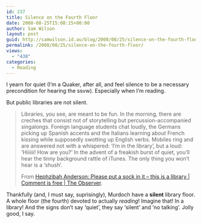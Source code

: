```yaml
---
id: 237
title: Silence on the Fourth Floor
date: 2008-08-25T15:08:15+00:00
author: Sam Wilson
layout: post
guid: http://samwilson.id.au/blog/2008/08/25/silence-on-the-fourth-floor/
permalink: /2008/08/25/silence-on-the-fourth-floor/
views:
  - "438"
categories:
  - Reading
---
```

I yearn for quiet (I&#8217;m a Quaker, after all, and feel silence to be a necessary precondition for hearing the ssvw). Especially when I&#8217;m reading.

But public libraries are not silent.

> Libraries, you see, are meant to be fun. In the morning, there are creches that consist not of storytelling but percussion-accompanied singalongs. Foreign language students chat loudly, the Germans picking up Spanish accents and the Italians learning about French kissing while supposedly swotting up English verbs. Mobiles ring and are answered not with a whispered: &#8216;I&#8217;m in the library&#8217;, but a loud: &#8216;Hiiiiii! How are you?&#8217; In the advent of a freakish burst of quiet, you&#8217;ll hear the tinny background rattle of iTunes. The only thing you won&#8217;t hear is a &#8216;shush&#8217;.
> 
> From [Hephzibah Anderson: Please put a sock in it &#8211; this is a library | Comment is free | The Observer](http://www.guardian.co.uk/commentisfree/2008/aug/24/4).

Thankfully (and, I must say, suprisingly), Murdoch have a **silent** library floor. A whole floor (the fourth) devoted to actually _reading_! Imagine that! In a library! And the signs don&#8217;t say &#8216;quiet&#8217;, they say &#8216;silent&#8217; and &#8216;no talking&#8217;. Jolly good, I say.